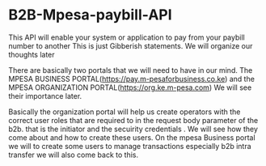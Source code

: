 # B2B-Mpesa-paybill-API
This API will enable your system or application to pay from your paybill number to another 
This is just Gibberish statements. We will organize our thoughts later

There are basically two portals that we will need to have in our mind. The MPESA BUSINESS PORTAL(https://pay.m-pesaforbusiness.co.ke) and the MPESA ORGANIZATION PORTAL(https://org.ke.m-pesa.com) We will see their importance later.

Basically the organization portal will help us create operators with the correct user roles that are required to in the request body parameter of the b2b. that is the initiator and the secuirity credentials . We will see how they come about and how to create these users. 
On the mpesa Business portal we will to create some users to manage transactions especially b2b intra transfer we will also come back to this.
